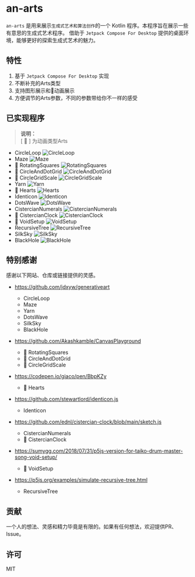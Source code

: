 # an-arts

`an-arts` 是用来展示`生成式艺术和算法创作`的一个 Kotlin 程序。本程序旨在展示一些有意思的生成式艺术程序。
借助于 `Jetpack Compose For Desktop` 提供的桌面环境，能够更好的探索生成式艺术的魅力。

## 特性

1. 基于 `Jetpack Compose For Desktop` 实现
1. 不断补充的Arts类型
1. 支持图形展示和💫动画展示
1. 方便调节的Arts参数，不同的参数带给你不一样的感受

## 已实现程序

> **说明：**  
> [ 💫 ] 为动画类型Arts

+ CircleLoop
  ![CircleLoop](screenshots/CircleLoop.jpg)
+ Maze
  ![Maze](screenshots/Maze.jpg)
+ 💫 RotatingSquares
  ![RotatingSquares](screenshots/RotatingSquares.jpg)
+ 💫 CircleAndDotGrid
  ![CircleAndDotGrid](screenshots/CircleAndDotGrid.jpg)
+ 💫 CircleGridScale
  ![CircleGridScale](screenshots/CircleGridScale.jpg)
+ Yarn
  ![Yarn](screenshots/Yarn.jpg)
+ 💫 Hearts
  ![Hearts](screenshots/Hearts.jpg)
+ Identicon
  ![Identicon](screenshots/Identicon.jpg)
+ DotsWave
  ![DotsWave](screenshots/DotsWave.jpg)
+ CistercianNumerals
  ![CistercianNumerals](screenshots/CistercianNumerals.jpg)
+ 💫 CistercianClock
  ![CistercianClock](screenshots/CistercianClock.jpg)
+ 💫 VoidSetup
  ![VoidSetup](screenshots/VoidSetup.jpg)
+ RecursiveTree
  ![RecursiveTree](screenshots/RecursiveTree.jpg)
+ SilkSky
  ![SilkSky](screenshots/SilkSky.jpg)
+ BlackHole
  ![BlackHole](screenshots/BlackHole.jpg)

## 特别感谢

感谢以下网站、仓库或链接提供的灵感。

+ https://github.com/jdxyw/generativeart
    + CircleLoop
    + Maze
    + Yarn
    + DotsWave
    + SilkSky
    + BlackHole

+ https://github.com/Akashkamble/CanvasPlayground
    + 💫 RotatingSquares
    + 💫 CircleAndDotGrid
    + 💫 CircleGridScale

+ https://codepen.io/giaco/pen/BbpKZy
    + 💫 Hearts

+ https://github.com/stewartlord/identicon.js
    + Identicon

+ https://github.com/ednl/cistercian-clock/blob/main/sketch.js
    + CistercianNumerals
    + 💫 CistercianClock

+ https://sumygg.com/2018/07/31/p5js-version-for-taiko-drum-master-song-void-setup/
    + 💫 VoidSetup

+ https://p5js.org/examples/simulate-recursive-tree.html
    + RecursiveTree

## 贡献

一个人的想法、灵感和精力毕竟是有限的。如果有任何想法，欢迎提供PR、Issue。

## 许可

MIT
